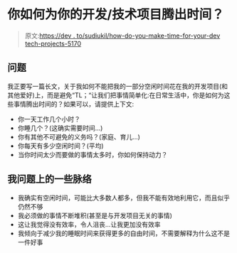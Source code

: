 # 你如何为你的开发/技术项目腾出时间？

> 原文:[https://dev . to/sudiukil/how-do-you-make-time-for-your-dev tech-projects-5170](https://dev.to/sudiukil/how-do-you-make-time-for-your-devtech-projects-5170)

## [](#question)问题

我正要写一篇长文，关于我如何不能把我的一部分空闲时间花在我的开发项目(和其他爱好)上，而是避免“TL；“让我们把事情简单化:在日常生活中，你是如何为这些事情腾出时间的？如果可以，请提供上下文:

*   你一天工作几个小时？
*   你睡几个？(这确实需要时间...)
*   你有其他不可避免的义务吗？(家庭、育儿...)
*   你每天有多少空闲时间？(平均)
*   当你时间太少而要做的事情太多时，你如何保持动力？

## [](#some-context-on-my-issue)我问题上的一些脉络

*   我确实有空闲时间，可能比大多数人都多，但我不能有效地利用它，而且似乎仍然不够
*   我必须做的事情不断堆积(甚至是与开发项目无关的事情)
*   这让我觉得没有效率，令人沮丧...让我更加没有效率
*   我倾向于减少我的睡眠时间来获得更多的自由时间，不需要解释为什么这不是一件好事